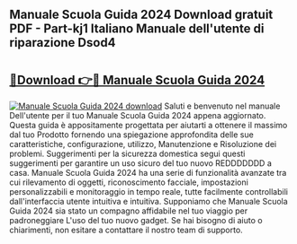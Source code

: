 ## Manuale Scuola Guida 2024 Download gratuit PDF - Part-kj1 Italiano Manuale dell'utente di riparazione Dsod4

# <h2><a href="http://dfbrcun.blite.top/?on=Manuale+Scuola+Guida+2024">🔗Download 👉🔴 Manuale Scuola Guida 2024</a></h2>

[![Manuale Scuola Guida 2024 download](https://i.imgur.com/lujVjoI.png)](http://dfbrcun.blite.top/?on=Manuale+Scuola+Guida+2024)
Saluti e benvenuto nel manuale Dell'utente per il tuo Manuale Scuola Guida 2024 appena aggiornato. Questa guida è appositamente progettata per aiutarti a ottenere il massimo dal tuo Prodotto fornendo una spiegazione approfondita delle sue caratteristiche, configurazione, utilizzo, Manutenzione e Risoluzione dei problemi. Suggerimenti per la sicurezza domestica segui questi suggerimenti per garantire un uso sicuro del tuo nuovo REDDDDDDD a casa. Manuale Scuola Guida 2024 ha una serie di funzionalità avanzate tra cui rilevamento di oggetti, riconoscimento facciale, impostazioni personalizzabili e monitoraggio in tempo reale, tutte facilmente controllabili dall'interfaccia utente intuitiva e intuitiva. Supponiamo che Manuale Scuola Guida 2024 sia stato un compagno affidabile nel tuo viaggio per padroneggiare L'uso del tuo nuovo gadget. Se hai bisogno di aiuto o chiarimenti, non esitare a contattare il nostro team di supporto.
